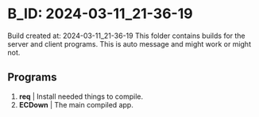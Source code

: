 # B_ID: 2024-03-11_21-36-19
Build created at: 2024-03-11_21-36-19
This folder contains builds for the server and client programs.
This is auto message and might work or might not.
## Programs
1) **req** | Install needed things to compile.
1) **ECDown** | The main compiled app.
